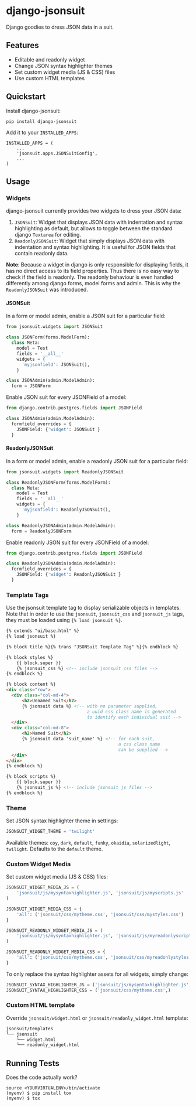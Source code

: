 # django-jsonsuit

Django goodies to dress JSON data in a suit.

## Features

- Editable and readonly widget
- Change JSON syntax highlighter themes
- Set custom widget media (JS & CSS) files
- Use custom HTML templates

## Quickstart

Install django-jsonsuit:

    pip install django-jsonsuit

Add it to your `INSTALLED_APPS`:

``` sourceCode
INSTALLED_APPS = (
    ...
    'jsonsuit.apps.JSONSuitConfig',
    ...
)
```

## Usage

### Widgets

django-jsonsuit currently provides two widgets to dress your JSON data:

1. `JSONSuit`: Widget that displays JSON data with indentation and syntax highlighting as default, but allows to toggle between the standard django `Textarea` for editing.
2. `ReadonlyJSONSuit`: Widget that simply displays JSON data with indentation and syntax highlighting. It is useful for JSON fields that contain readonly data.

**Note**: Because a widget in django is only responsible for displaying fields, it has no direct access to its field properties. Thus there is no easy way to check if the field is readonly. The readonly behaviour is even handled differently among django forms, model forms and admin. This is why the `ReadonlyJSONSuit` was introduced.

#### JSONSuit

In a form or model admin, enable a JSON suit for a particular field:

```python
from jsonsuit.widgets import JSONSuit

class JSONForm(forms.ModelForm):
  class Meta:
    model = Test
    fields = '__all__'
    widgets = {
      'myjsonfield': JSONSuit(),
    }

class JSONAdmin(admin.ModelAdmin):
  form = JSONForm
```

Enable JSON suit for every JSONField of a model:

```python
from django.contrib.postgres.fields import JSONField

class JSONAdmin(admin.ModelAdmin):
  formfield_overrides = {
    JSONField: {'widget': JSONSuit }
  }
```

#### ReadonlyJSONSuit

In a form or model admin, enable a readonly JSON suit for a particular field:

```python
from jsonsuit.widgets import ReadonlyJSONSuit

class ReadonlyJSONForm(forms.ModelForm):
  class Meta:
    model = Test
    fields = '__all__'
    widgets = {
      'myjsonfield': ReadonlyJSONSuit(),
    }

class ReadonlyJSONAdmin(admin.ModelAdmin):
  form = ReadonlyJSONForm
```

Enable readonly JSON suit for every JSONField of a model:

```python
from django.contrib.postgres.fields import JSONField

class ReadonlyJSONAdmin(admin.ModelAdmin):
  formfield_overrides = {
    JSONField: {'widget': ReadonlyJSONSuit }
  }
```

### Template Tags

Use the jsonsuit template tag to display serializable objects in templates. Note that in order to use the `jsonsuit`, `jsonsuit_css` and `jsonsuit_js` tags, they must be loaded using `{% load jsonsuit %}`. 

```html
{% extends "ui/base.html" %}
{% load jsonsuit %}

{% block title %}{% trans "JSONSuit Template Tag" %}{% endblock %}

{% block styles %}
    {{ block.super }}
    {% jsonsuit_css %} <!-- include jsonsuit css files -->
{% endblock %}

{% block content %}
<div class="row">
  <div class="col-md-4">
      <h2>Unnamed Suit</h2>
      {% jsonsuit data %} <!-- with no parameter supplied,
                               a uuid css class name is generated
                               to identify each individual suit -->
  </div>
  <div class="col-md-8">
      <h2>Named Suit</h2>
      {% jsonsuit data 'suit_name' %} <!-- for each suit,
                                           a css class name
                                           can be supplied -->
  </div>
</div>
{% endblock %}

{% block scripts %}
    {{ block.super }}
    {% jsonsuit_js %} <!-- include jsonsuit js files -->
{% endblock %}
```

### Theme

Set JSON syntax highlighter theme in settings:

```python
JSONSUIT_WIDGET_THEME = 'twilight'
```

Available themes: `coy`, `dark`, `default`, `funky`, `okaidia`, `solarizedlight`, `twilight`. Defaults to the `default` theme.

### Custom Widget Media

Set custom widget media (JS & CSS) files:

```python
JSONSUIT_WIDGET_MEDIA_JS = (
    'jsonsuit/js/mysyntaxhighlighter.js', 'jsonsuit/js/myscripts.js'
)

JSONSUIT_WIDGET_MEDIA_CSS = {
    'all': ('jsonsuit/css/mytheme.css', 'jsonsuit/css/mystyles.css')
}

JSONSUIT_READONLY_WIDGET_MEDIA_JS = (
    'jsonsuit/js/mysyntaxhighlighter.js', 'jsonsuit/js/myreadonlyscripts.js'
)

JSONSUIT_READONLY_WIDGET_MEDIA_CSS = {
    'all': ('jsonsuit/css/mytheme.css', 'jsonsuit/css/myreadonlystyles.css')
}
```

To only replace the syntax highlighter assets for all widgets, simply change:

```python
JSONSUIT_SYNTAX_HIGHLIGHTER_JS = ('jsonsuit/js/mysyntaxhighlighter.js',)
JSONSUIT_SYNTAX_HIGHLIGHTER_CSS = ('jsonsuit/css/mytheme.css',)
```

### Custom HTML template

Override `jsonsuit/widget.html` or `jsonsuit/readonly_widget.html` template:

```bash
jsonsuit/templates
└── jsonsuit
    └── widget.html
    └── readonly_widget.html
```

## Running Tests

Does the code actually work?

    source <YOURVIRTUALENV>/bin/activate
    (myenv) $ pip install tox
    (myenv) $ tox
